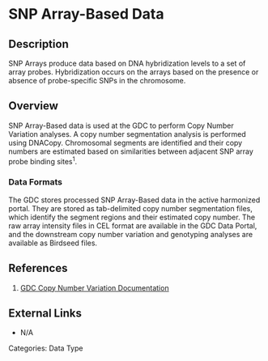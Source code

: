 # SNP Array-Based Data #
## Description ##

SNP Arrays produce data based on DNA hybridization levels to a set of array probes. Hybridization occurs on the arrays based on the presence or absence of probe-specific SNPs in the chromosome.

## Overview ##

SNP Array-Based data is used at the GDC to perform Copy Number Variation analyses. A copy number segmentation analysis is performed using DNACopy. Chromosomal segments are identified and their copy numbers are estimated based on similarities between adjacent SNP array probe binding sites<sup>1</sup>.   

### Data Formats ###

The GDC stores processed SNP Array-Based data in the active harmonized portal. They are stored as tab-delimited copy number segmentation files, which identify the segment regions and their estimated copy number. The raw array intensity files in CEL format are available in the GDC Data Portal, and the downstream copy number variation and genotyping analyses are available as Birdseed files.

## References ##
1. [GDC Copy Number Variation Documentation](/Data/Bioinformatics_Pipelines/CNV_Pipeline/)

## External Links ##
* N/A

Categories: Data Type
